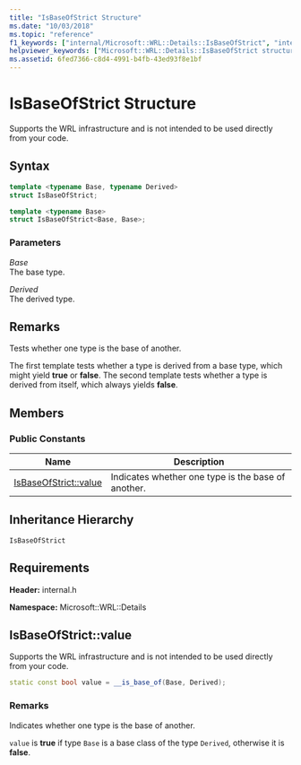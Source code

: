 ```yaml
---
title: "IsBaseOfStrict Structure"
ms.date: "10/03/2018"
ms.topic: "reference"
f1_keywords: ["internal/Microsoft::WRL::Details::IsBaseOfStrict", "internal/Microsoft::WRL::Details::IsBaseOfStrict::value"]
helpviewer_keywords: ["Microsoft::WRL::Details::IsBaseOfStrict structure", "Microsoft::WRL::Details::IsBaseOfStrict::value constant"]
ms.assetid: 6fed7366-c8d4-4991-b4fb-43ed93f8e1bf
---
```

# IsBaseOfStrict Structure

Supports the WRL infrastructure and is not intended to be used directly from your code.

## Syntax

```cpp
template <typename Base, typename Derived>
struct IsBaseOfStrict;

template <typename Base>
struct IsBaseOfStrict<Base, Base>;
```

### Parameters

*Base*<br/>
The base type.

*Derived*<br/>
The derived type.

## Remarks

Tests whether one type is the base of another.

The first template tests whether a type is derived from a base type, which might yield **true** or **false**. The second template tests whether a type is derived from itself, which always yields **false**.

## Members

### Public Constants

Name                            | Description
------------------------------- | --------------------------------------------------
[IsBaseOfStrict::value](#value) | Indicates whether one type is the base of another.

## Inheritance Hierarchy

`IsBaseOfStrict`

## Requirements

**Header:** internal.h

**Namespace:** Microsoft::WRL::Details

## <a name="value"></a> IsBaseOfStrict::value

Supports the WRL infrastructure and is not intended to be used directly from your code.

```cpp
static const bool value = __is_base_of(Base, Derived);
```

### Remarks

Indicates whether one type is the base of another.

`value` is **true** if type `Base` is a base class of the type `Derived`, otherwise it is **false**.
